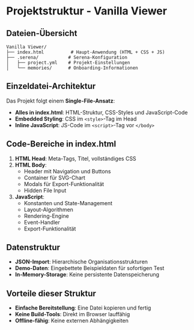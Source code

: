# Projektstruktur - Vanilla Viewer

## Dateien-Übersicht
```
Vanilla Viewer/
├── index.html          # Haupt-Anwendung (HTML + CSS + JS)
├── .serena/           # Serena-Konfiguration
│   ├── project.yml    # Projekt-Einstellungen
│   └── memories/      # Onboarding-Informationen
```

## Einzeldatei-Architektur
Das Projekt folgt einem **Single-File-Ansatz**:
- **Alles in index.html**: HTML-Struktur, CSS-Styles und JavaScript-Code
- **Embedded Styling**: CSS im `<style>`-Tag im Head
- **Inline JavaScript**: JS-Code im `<script>`-Tag vor `</body>`

## Code-Bereiche in index.html
1. **HTML Head**: Meta-Tags, Titel, vollständiges CSS
2. **HTML Body**: 
   - Header mit Navigation und Buttons
   - Container für SVG-Chart
   - Modals für Export-Funktionalität
   - Hidden File Input
3. **JavaScript**: 
   - Konstanten und State-Management
   - Layout-Algorithmen
   - Rendering-Engine
   - Event-Handler
   - Export-Funktionalität

## Datenstruktur
- **JSON-Import**: Hierarchische Organisationsstrukturen
- **Demo-Daten**: Eingebettete Beispieldaten für sofortigen Test
- **In-Memory-Storage**: Keine persistente Datenspeicherung

## Vorteile dieser Struktur
- **Einfache Bereitstellung**: Eine Datei kopieren und fertig
- **Keine Build-Tools**: Direkt im Browser lauffähig
- **Offline-fähig**: Keine externen Abhängigkeiten